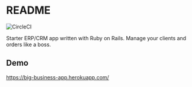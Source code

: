 # README

![CircleCI](https://img.shields.io/circleci/build/github/mgrigoriev/big_business/master?token=41cc0df7c83a0bcbb71ae8a52b3e8a3ae4bdb5e3)

Starter ERP/CRM app written with Ruby on Rails. Manage your clients and orders like a boss.

Demo
----
https://big-business-app.herokuapp.com/

